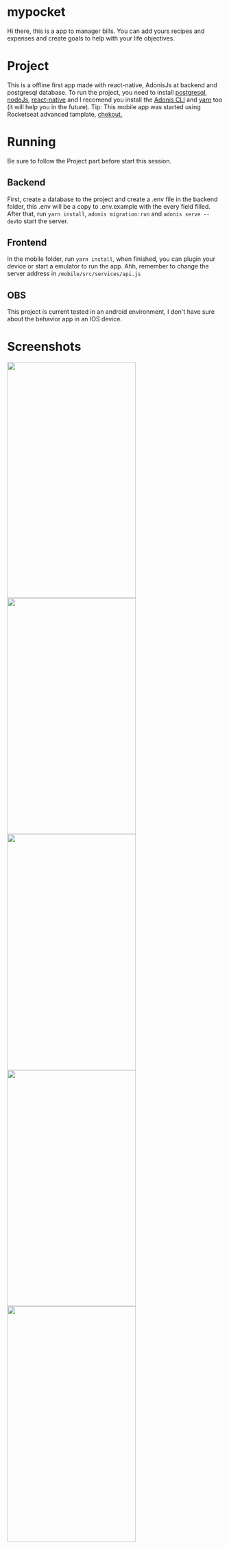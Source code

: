 
# mypocket
Hi there, this is a app to manager bills.
You can add yours recipes and expenses and create goals to help with your life objectives.


# Project
This is a offline first app made with react-native, AdonisJs at backend and postgresql database. To run the project, you need to install [postgresql](https://www.postgresql.org/), [nodeJs](https://nodejs.org/en/), [react-native](https://reactnative.dev/) and I recomend you install the [Adonis CLI](https://adonisjs.com/docs/4.1/installation) and [yarn](https://classic.yarnpkg.com/pt-BR/docs/install/) too (it will help you in the future). 
Tip: This mobile app was started using Rocketseat advanced tamplate, [chekout.](https://github.com/Rocketseat/react-native-template-rocketseat-advanced)

# Running
Be sure to follow the Project part before start this session.

## Backend
First, create a database to the project and create a .env file in the backend folder, this .env will be a copy to .env.example with the every field filled. After that, run `yarn install`, `adonis migration:run` and `adonis serve --dev`to start the server.

## Frontend
In the mobile folder, run `yarn install`, when finished, you can plugin your device or start a emulator to run the app. Ahh, remember to change the server address in `/mobile/src/services/api.js`

## OBS
This project is current tested in an android environment, I don't have sure about the behavior app in an IOS device.

# Screenshots

<img src="https://github.com/jonjts/mypocket/blob/master/screenshots/splash.jpg"  width="300" height="550" />
<img src="https://github.com/jonjts/mypocket/blob/master/screenshots/home.jpg"  width="300" height="550" />
<img src="https://github.com/jonjts/mypocket/blob/master/screenshots/items-2.jpg"  width="300" height="550" />
<img src="https://github.com/jonjts/mypocket/blob/master/screenshots/list-items.jpg"  width="300" height="550" />
<img src="https://github.com/jonjts/mypocket/blob/master/screenshots/profile.jpg"  width="300" height="550" />
